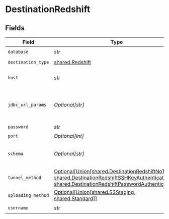 # DestinationRedshift


## Fields

| Field                                                                                                                                                                                                              | Type                                                                                                                                                                                                               | Required                                                                                                                                                                                                           | Description                                                                                                                                                                                                        | Example                                                                                                                                                                                                            |
| ------------------------------------------------------------------------------------------------------------------------------------------------------------------------------------------------------------------ | ------------------------------------------------------------------------------------------------------------------------------------------------------------------------------------------------------------------ | ------------------------------------------------------------------------------------------------------------------------------------------------------------------------------------------------------------------ | ------------------------------------------------------------------------------------------------------------------------------------------------------------------------------------------------------------------ | ------------------------------------------------------------------------------------------------------------------------------------------------------------------------------------------------------------------ |
| `database`                                                                                                                                                                                                         | *str*                                                                                                                                                                                                              | :heavy_check_mark:                                                                                                                                                                                                 | Name of the database.                                                                                                                                                                                              |                                                                                                                                                                                                                    |
| `destination_type`                                                                                                                                                                                                 | [shared.Redshift](../../models/shared/redshift.md)                                                                                                                                                                 | :heavy_check_mark:                                                                                                                                                                                                 | N/A                                                                                                                                                                                                                |                                                                                                                                                                                                                    |
| `host`                                                                                                                                                                                                             | *str*                                                                                                                                                                                                              | :heavy_check_mark:                                                                                                                                                                                                 | Host Endpoint of the Redshift Cluster (must include the cluster-id, region and end with .redshift.amazonaws.com)                                                                                                   |                                                                                                                                                                                                                    |
| `jdbc_url_params`                                                                                                                                                                                                  | *Optional[str]*                                                                                                                                                                                                    | :heavy_minus_sign:                                                                                                                                                                                                 | Additional properties to pass to the JDBC URL string when connecting to the database formatted as 'key=value' pairs separated by the symbol '&'. (example: key1=value1&key2=value2&key3=value3).                   |                                                                                                                                                                                                                    |
| `password`                                                                                                                                                                                                         | *str*                                                                                                                                                                                                              | :heavy_check_mark:                                                                                                                                                                                                 | Password associated with the username.                                                                                                                                                                             |                                                                                                                                                                                                                    |
| `port`                                                                                                                                                                                                             | *Optional[int]*                                                                                                                                                                                                    | :heavy_minus_sign:                                                                                                                                                                                                 | Port of the database.                                                                                                                                                                                              | 5439                                                                                                                                                                                                               |
| `schema`                                                                                                                                                                                                           | *Optional[str]*                                                                                                                                                                                                    | :heavy_minus_sign:                                                                                                                                                                                                 | The default schema tables are written to if the source does not specify a namespace. Unless specifically configured, the usual value for this field is "public".                                                   | public                                                                                                                                                                                                             |
| `tunnel_method`                                                                                                                                                                                                    | [Optional[Union[shared.DestinationRedshiftNoTunnel, shared.DestinationRedshiftSSHKeyAuthentication, shared.DestinationRedshiftPasswordAuthentication]]](../../models/shared/destinationredshiftsshtunnelmethod.md) | :heavy_minus_sign:                                                                                                                                                                                                 | Whether to initiate an SSH tunnel before connecting to the database, and if so, which kind of authentication to use.                                                                                               |                                                                                                                                                                                                                    |
| `uploading_method`                                                                                                                                                                                                 | [Optional[Union[shared.S3Staging, shared.Standard]]](../../models/shared/uploadingmethod.md)                                                                                                                       | :heavy_minus_sign:                                                                                                                                                                                                 | The way data will be uploaded to Redshift.                                                                                                                                                                         |                                                                                                                                                                                                                    |
| `username`                                                                                                                                                                                                         | *str*                                                                                                                                                                                                              | :heavy_check_mark:                                                                                                                                                                                                 | Username to use to access the database.                                                                                                                                                                            |                                                                                                                                                                                                                    |